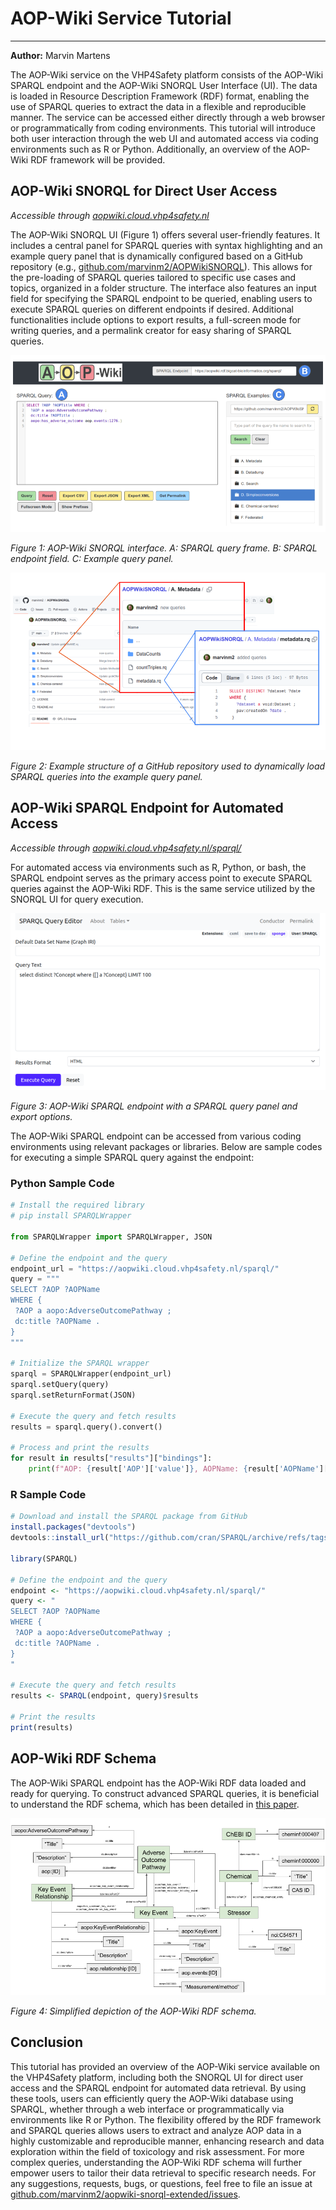 # AOP-Wiki Service Tutorial
---
**Author:** Marvin Martens

The AOP-Wiki service on the VHP4Safety platform consists of the AOP-Wiki SPARQL endpoint and the AOP-Wiki SNORQL User Interface (UI). The data is loaded in Resource Description Framework (RDF) format, enabling the use of SPARQL queries to extract the data in a flexible and reproducible manner. The service can be accessed either directly through a web browser or programmatically from coding environments. This tutorial will introduce both user interaction through the web UI and automated access via coding environments such as R or Python. Additionally, an overview of the AOP-Wiki RDF framework will be provided.

## AOP-Wiki SNORQL for Direct User Access
*Accessible through [aopwiki.cloud.vhp4safety.nl](aopwiki.cloud.vhp4safety.nl)*

The AOP-Wiki SNORQL UI (Figure 1) offers several user-friendly features. It includes a central panel for SPARQL queries with syntax highlighting and an example query panel that is dynamically configured based on a GitHub repository (e.g., [github.com/marvinm2/AOPWikiSNORQL](github.com/marvinm2/AOPWikiSNORQL)). This allows for the pre-loading of SPARQL queries tailored to specific use cases and topics, organized in a folder structure. The interface also features an input field for specifying the SPARQL endpoint to be queried, enabling users to execute SPARQL queries on different endpoints if desired. Additional functionalities include options to export results, a full-screen mode for writing queries, and a permalink creator for easy sharing of SPARQL queries.


![AOP-Wiki SNORQL](AOP-Wiki_SNORQL_interface.png)

_Figure 1: AOP-Wiki SNORQL interface. A: SPARQL query frame. B: SPARQL endpoint field. C: Example query panel._

![AOP-Wiki example query GitHub](AOP-Wiki_example_repo.png)

_Figure 2: Example structure of a GitHub repository used to dynamically load SPARQL queries into the example query panel._

## AOP-Wiki SPARQL Endpoint for Automated Access
*Accessible through [aopwiki.cloud.vhp4safety.nl/sparql/](aopwiki.cloud.vhp4safety.nl/sparql/)*

For automated access via environments such as R, Python, or bash, the SPARQL endpoint serves as the primary access point to execute SPARQL queries against the AOP-Wiki RDF. This is the same service utilized by the SNORQL UI for query execution.

![AOP-Wiki SPARQL endpoint](AOP-Wiki_SPARQL_endpoint.png)

_Figure 3: AOP-Wiki SPARQL endpoint with a SPARQL query panel and export options._

The AOP-Wiki SPARQL endpoint can be accessed from various coding environments using relevant packages or libraries. Below are sample codes for executing a simple SPARQL query against the endpoint:

### Python Sample Code
```python
# Install the required library
# pip install SPARQLWrapper

from SPARQLWrapper import SPARQLWrapper, JSON

# Define the endpoint and the query
endpoint_url = "https://aopwiki.cloud.vhp4safety.nl/sparql/"
query = """
SELECT ?AOP ?AOPName
WHERE {
 ?AOP a aopo:AdverseOutcomePathway ;
 dc:title ?AOPName . 
}
"""

# Initialize the SPARQL wrapper
sparql = SPARQLWrapper(endpoint_url)
sparql.setQuery(query)
sparql.setReturnFormat(JSON)

# Execute the query and fetch results
results = sparql.query().convert()

# Process and print the results
for result in results["results"]["bindings"]:
    print(f"AOP: {result['AOP']['value']}, AOPName: {result['AOPName']['value']}")
```

### R Sample Code
```r
# Download and install the SPARQL package from GitHub
install.packages("devtools")
devtools::install_url("https://github.com/cran/SPARQL/archive/refs/tags/1.16.tar.gz")

library(SPARQL)

# Define the endpoint and the query
endpoint <- "https://aopwiki.cloud.vhp4safety.nl/sparql/"
query <- "
SELECT ?AOP ?AOPName
WHERE {
 ?AOP a aopo:AdverseOutcomePathway ;
 dc:title ?AOPName . 
}
"

# Execute the query and fetch results
results <- SPARQL(endpoint, query)$results

# Print the results
print(results)
```

## AOP-Wiki RDF Schema
The AOP-Wiki SPARQL endpoint has the AOP-Wiki RDF data loaded and ready for querying. To construct advanced SPARQL queries, it is beneficial to understand the RDF schema, which has been detailed in [this paper](https://doi.org/10.1089/aivt.2021.0010).

![Simplified AOP-Wiki RDF schema](AOP-Wiki_RDF_simple.png)

_Figure 4: Simplified depiction of the AOP-Wiki RDF schema._


## Conclusion

This tutorial has provided an overview of the AOP-Wiki service available on the VHP4Safety platform, including both the SNORQL UI for direct user access and the SPARQL endpoint for automated data retrieval. By using these tools, users can efficiently query the AOP-Wiki database using SPARQL, whether through a web interface or programmatically via environments like R or Python. The flexibility offered by the RDF framework and SPARQL queries allows users to extract and analyze AOP data in a highly customizable and reproducible manner, enhancing research and data exploration within the field of toxicology and risk assessment. For more complex queries, understanding the AOP-Wiki RDF schema will further empower users to tailor their data retrieval to specific research needs. For any suggestions, requests, bugs, or questions, feel free to file an issue at [github.com/marvinm2/aopwiki-snorql-extended/issues](https://github.com/marvinm2/aopwiki-snorql-extended/issues).